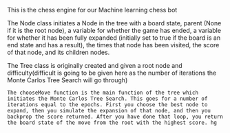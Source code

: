 This is the chess engine for our Machine learning chess bot

The Node class initiates a Node in the tree with a board state, parent (None if it is the root node), a variable for whether the game has ended, a variable for whether it has been fully expanded (initially set to true if the board is an end state and has a result), the times that node has been visited, the score of that node, and its children nodes.

The Tree class is originally created and given a root node and difficulty(difficult is going to be given here as the number of iterations the Monte Carlos Tree Search will go through)

    The chooseMove function is the main function of the tree which initiates the Monte Carlos Tree Search. This goes for a number of iterations equal to the epochs. First you choose the best node to expand, then you simulate the expansion of that node, and then you backprop the score returned. After you have done that loop, you return the board state of the move from the root with the highest score. hg

